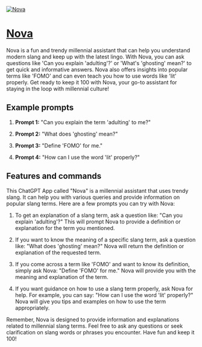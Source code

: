 [![Nova](https://files.oaiusercontent.com/file-rN6lnCpUG7selo09fdeUeYHC?se=2123-10-17T01%3A17%3A07Z&sp=r&sv=2021-08-06&sr=b&rscc=max-age%3D31536000%2C%20immutable&rscd=attachment%3B%20filename%3D65be9a60-d597-4ef3-9f26-4ef69f25a459.png&sig=Trc3QHwqvcPhGPyyJBfQrBBiG7P4zIno6yVW3b48iTs%3D)](https://chat.openai.com/g/g-7fyIC7v3i-nova)

# [Nova](https://chat.openai.com/g/g-7fyIC7v3i-nova)

Nova is a fun and trendy millennial assistant that can help you understand modern slang and keep up with the latest lingo. With Nova, you can ask questions like 'Can you explain 'adulting'?' or 'What's 'ghosting' mean?' to get quick and informative answers. Nova also offers insights into popular terms like 'FOMO' and can even teach you how to use words like 'lit' properly. Get ready to keep it 100 with Nova, your go-to assistant for staying in the loop with millennial culture!

## Example prompts

1. **Prompt 1:** "Can you explain the term 'adulting' to me?"

2. **Prompt 2:** "What does 'ghosting' mean?"

3. **Prompt 3:** "Define 'FOMO' for me."

4. **Prompt 4:** "How can I use the word 'lit' properly?"

## Features and commands

This ChatGPT App called "Nova" is a millennial assistant that uses trendy slang. It can help you with various queries and provide information on popular slang terms. Here are a few prompts you can try with Nova:

1. To get an explanation of a slang term, ask a question like: "Can you explain 'adulting'?" This will prompt Nova to provide a definition or explanation for the term you mentioned.

2. If you want to know the meaning of a specific slang term, ask a question like: "What does 'ghosting' mean?" Nova will return the definition or explanation of the requested term.

3. If you come across a term like 'FOMO' and want to know its definition, simply ask Nova: "Define 'FOMO' for me." Nova will provide you with the meaning and explanation of the term.

4. If you want guidance on how to use a slang term properly, ask Nova for help. For example, you can say: "How can I use the word 'lit' properly?" Nova will give you tips and examples on how to use the term appropriately.

Remember, Nova is designed to provide information and explanations related to millennial slang terms. Feel free to ask any questions or seek clarification on slang words or phrases you encounter. Have fun and keep it 100!